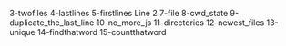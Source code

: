 3-twofiles
4-lastlines
5-firstlines
Line 2
7-file
8-cwd_state
9-duplicate_the_last_line
10-no_more_js
11-directories
12-newest_files
13-unique
14-findthatword
15-countthatword
